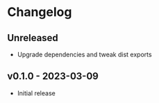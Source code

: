 # Changelog

## Unreleased

- Upgrade dependencies and tweak dist exports

## v0.1.0 - 2023-03-09

- Initial release
